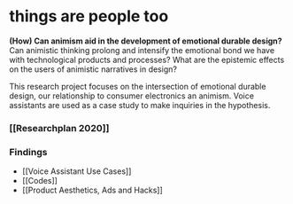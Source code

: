 # things are people too
**(How) Can animism aid in the development of emotional durable design?** Can animistic thinking prolong and intensify the emotional bond we have with technological products and processes? What are the epistemic effects on the users of animistic narratives in design?

This research project focuses on the intersection of emotional durable design, our relationship to consumer electronics an animism. Voice assistants are used as a case study to make inquiries in the hypothesis.

### [[Researchplan 2020]]

### Findings
- [[Voice Assistant Use Cases]]
- [[Codes]]
- [[Product Aesthetics, Ads and Hacks]]